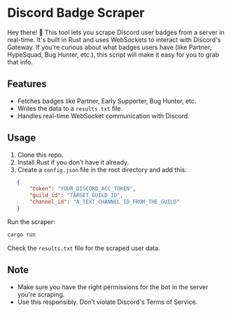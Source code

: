 # Discord Badge Scraper

Hey there! 👋 This tool lets you scrape Discord user badges from a server in real-time. It's built in Rust and uses WebSockets to interact with Discord's Gateway. If you're curious about what badges users have (like Partner, HypeSquad, Bug Hunter, etc.), this script will make it easy for you to grab that info.

## Features

- Fetches badges like Partner, Early Supporter, Bug Hunter, etc.
- Writes the data to a `results.txt` file.
- Handles real-time WebSocket communication with Discord.

## Usage

1. Clone this repo.
2. Install Rust if you don’t have it already.
3. Create a `config.json` file in the root directory and add this:
   
```json
   {
       "token": "YOUR_DISCORD_ACC_TOKEN",
       "guild_id": "TARGET_GUILD_ID",
       "channel_id": "A_TEXT_CHANNEL_ID_FROM_THE_GUILD"
   }
```


Run the scraper:
```bash
cargo run
```

Check the `results.txt` file for the scraped user data.

## Note

- Make sure you have the right permissions for the bot in the server you're scraping.
- Use this responsibly. Don’t violate Discord's Terms of Service.



